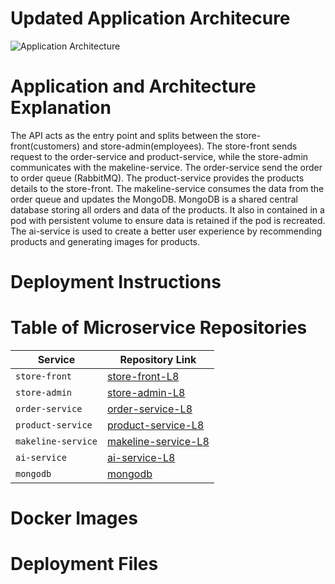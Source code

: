 # Updated Application Architecure

![Application Architecture](https://github.com/user-attachments/assets/16ee9a86-4e67-4e71-a043-6ae4d6b68b88)

# Application and Architecture Explanation
The API acts as the entry point and splits between the store-front(customers) and store-admin(employees).
The store-front sends request to the order-service and product-service, while the store-admin communicates with the makeline-service.
The order-service send the order to order queue (RabbitMQ).
The product-service provides the products details to the store-front.
The makeline-service consumes the data from the order queue and updates the MongoDB.
MongoDB is a shared central database storing all orders and data of the products. It also in contained in a pod with persistent volume to ensure data is retained if the pod is recreated.
The ai-service is used to create a better user experience by recommending products and generating images for products.

# Deployment Instructions


# Table of Microservice Repositories
| **Service**         | **Repository Link**                       |
|---------------------|-------------------------------------------| 
| `store-front` | [store-front-L8](https://github.com/BenYee15/store-front-L8) |
| `store-admin` | [store-admin-L8](https://github.com/BenYee15/store-admin-L8) |
| `order-service` | [order-service-L8](https://github.com/BenYee15/order-service-L8) |
| `product-service` | [product-service-L8](https://github.com/BenYee15/product-service-L8) |
| `makeline-service` | [makeline-service-L8](https://github.com/BenYee15/makeline-service-L8) |
| `ai-service` | [ai-service-L8](https://github.com/BenYee15/ai-service-L8) |
| `mongodb` | [mongodb](https://github.com/docker-library/mongo) |

# Docker Images

# Deployment Files 
